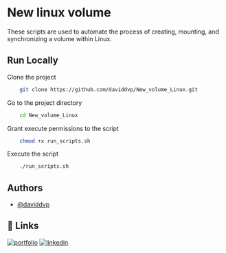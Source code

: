 # New linux volume

These scripts are used to automate the process of creating, mounting, and synchronizing a volume within Linux.

## Run Locally

Clone the project

```bash
    git clone https://github.com/daviddvp/New_volume_Linux.git
```

Go to the project directory

```bash
    cd New_volume_Linux
```

Grant execute permissions to the script

```bash
    chmod +x run_scripts.sh
```

Execute the script
```bash
    ./run_scripts.sh
```

## Authors

- [@daviddvp](https://github.com/daviddvp)


## 🔗 Links
[![portfolio](https://img.shields.io/badge/my_portfolio-000?style=for-the-badge&logo=ko-fi&logoColor=white)](https://delvalledev.com.com/)
[![linkedin](https://img.shields.io/badge/linkedin-0A66C2?style=for-the-badge&logo=linkedin&logoColor=white)](https://www.linkedin.com/in/david-del-valle-a89763211/)


